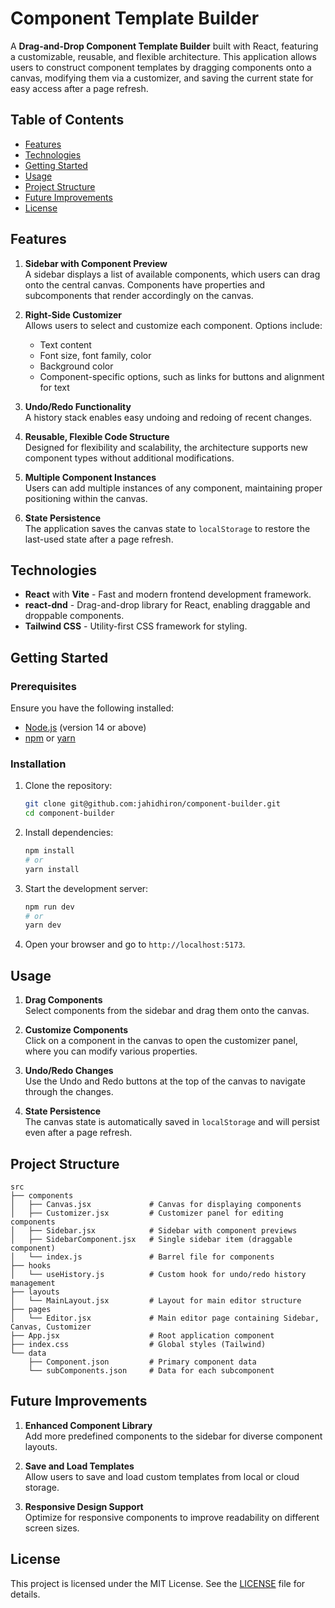 # Component Template Builder

A **Drag-and-Drop Component Template Builder** built with React, featuring a customizable, reusable, and flexible architecture. This application allows users to construct component templates by dragging components onto a canvas, modifying them via a customizer, and saving the current state for easy access after a page refresh.

## Table of Contents

- [Features](#features)
- [Technologies](#technologies)
- [Getting Started](#getting-started)
- [Usage](#usage)
- [Project Structure](#project-structure)
- [Future Improvements](#future-improvements)
- [License](#license)

## Features

1. **Sidebar with Component Preview**  
   A sidebar displays a list of available components, which users can drag onto the central canvas. Components have properties and subcomponents that render accordingly on the canvas.

2. **Right-Side Customizer**  
   Allows users to select and customize each component. Options include:

   - Text content
   - Font size, font family, color
   - Background color
   - Component-specific options, such as links for buttons and alignment for text

3. **Undo/Redo Functionality**  
   A history stack enables easy undoing and redoing of recent changes.

4. **Reusable, Flexible Code Structure**  
   Designed for flexibility and scalability, the architecture supports new component types without additional modifications.

5. **Multiple Component Instances**  
   Users can add multiple instances of any component, maintaining proper positioning within the canvas.

6. **State Persistence**  
   The application saves the canvas state to `localStorage` to restore the last-used state after a page refresh.

## Technologies

- **React** with **Vite** - Fast and modern frontend development framework.
- **react-dnd** - Drag-and-drop library for React, enabling draggable and droppable components.
- **Tailwind CSS** - Utility-first CSS framework for styling.

## Getting Started

### Prerequisites

Ensure you have the following installed:

- [Node.js](https://nodejs.org/) (version 14 or above)
- [npm](https://www.npmjs.com/) or [yarn](https://yarnpkg.com/)

### Installation

1. Clone the repository:

   ```bash
   git clone git@github.com:jahidhiron/component-builder.git
   cd component-builder
   ```

2. Install dependencies:

   ```bash
   npm install
   # or
   yarn install
   ```

3. Start the development server:

   ```bash
   npm run dev
   # or
   yarn dev
   ```

4. Open your browser and go to `http://localhost:5173`.

## Usage

1. **Drag Components**  
   Select components from the sidebar and drag them onto the canvas.

2. **Customize Components**  
   Click on a component in the canvas to open the customizer panel, where you can modify various properties.

3. **Undo/Redo Changes**  
   Use the Undo and Redo buttons at the top of the canvas to navigate through the changes.

4. **State Persistence**  
   The canvas state is automatically saved in `localStorage` and will persist even after a page refresh.

## Project Structure

```plaintext
src
├── components
│   ├── Canvas.jsx             # Canvas for displaying components
│   ├── Customizer.jsx         # Customizer panel for editing components
│   ├── Sidebar.jsx            # Sidebar with component previews
│   ├── SidebarComponent.jsx   # Single sidebar item (draggable component)
│   └── index.js               # Barrel file for components
├── hooks
│   └── useHistory.js          # Custom hook for undo/redo history management
├── layouts
│   └── MainLayout.jsx         # Layout for main editor structure
├── pages
│   └── Editor.jsx             # Main editor page containing Sidebar, Canvas, Customizer
├── App.jsx                    # Root application component
├── index.css                  # Global styles (Tailwind)
└── data
    ├── Component.json         # Primary component data
    └── subComponents.json     # Data for each subcomponent
```

## Future Improvements

1. **Enhanced Component Library**  
   Add more predefined components to the sidebar for diverse component layouts.

2. **Save and Load Templates**  
   Allow users to save and load custom templates from local or cloud storage.

3. **Responsive Design Support**  
   Optimize for responsive components to improve readability on different screen sizes.

## License

This project is licensed under the MIT License. See the [LICENSE](https://github.com/jahidhiron/component-builder/blob/main/LICENSE) file for details.
